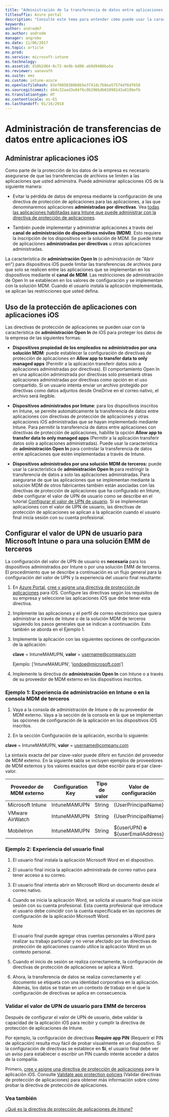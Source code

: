 ```yaml
---
title: "Administración de la transferencia de datos entre aplicaciones iOS"
titlesuffix: Azure portal
description: "Consulte este tema para entender cómo puede usar la característica Open In de iOS y las directivas de administración de aplicaciones móviles para administrar las transferencias de datos entre aplicaciones."
keywords: 
author: andredm7
ms.author: andredm
manager: angrobe
ms.date: 11/06/2017
ms.topic: article
ms.prod: 
ms.service: microsoft-intune
ms.technology: 
ms.assetid: d10b2d64-8c72-4e9b-bd06-ab9d9486ba5e
ms.reviewer: aanavath
ms.suite: ems
ms.custom: intune-azure
ms.openlocfilehash: 83ef0050380b8b5e3741dc7b8ea57574df6df658
ms.sourcegitcommit: d44c32aad3e84f6c0b296bdb010981d3a818befb
ms.translationtype: HT
ms.contentlocale: es-ES
ms.lasthandoff: 01/16/2018
---
```

# <a name="how-to-manage-data-transfer-between-ios-apps"></a>Administración de transferencias de datos entre aplicaciones iOS
## <a name="manage-ios-apps"></a>Administrar aplicaciones iOS
Como parte de la protección de los datos de la empresa es necesario asegurarse de que las transferencias de archivos se limiten a las aplicaciones que usted administra.  Puede administrar aplicaciones iOS de la siguiente manera:

-   Evitar la pérdida de datos de empresa mediante la configuración de una directiva de protección de aplicaciones para las aplicaciones, a las que denominaremos aplicaciones **administradas por directivas**. Vea [todas las aplicaciones habilitadas para Intune que puede administrar con la directiva de protección de aplicaciones](https://www.microsoft.com/cloud-platform/microsoft-intune-apps).

-   También puede implementar y administrar aplicaciones a través del **canal de administración de dispositivos móviles (MDM)**.  Esto requiere la inscripción de los dispositivos en la solución de MDM. Se puede tratar de aplicaciones **administradas por directivas** u otras aplicaciones administradas.

La característica de **administración Open In** (o administración de "Abrir en") para dispositivos iOS puede limitar las transferencias de archivos para que solo se realicen entre las aplicaciones que se implementan en los dispositivos mediante el **canal de MDM**. Las restricciones de administración de Open In se establecen en los valores de configuración y se implementan con la solución MDM.  Cuando el usuario instala la aplicación implementada, se aplican las restricciones que usted defina.

##  <a name="using-app-protection-with-ios-apps"></a>Uso de la protección de aplicaciones con aplicaciones iOS
Las directivas de protección de aplicaciones se pueden usar con la característica de **administración Open In** de iOS para proteger los datos de la empresa de las siguientes formas:

-   **Dispositivos propiedad de los empleados no administrados por una solución MDM**: puede establecer la configuración de directivas de protección de aplicaciones en **Allow app to transfer data to only managed apps** (Permitir a la aplicación transferir datos solo a aplicaciones administradas por directivas). El comportamiento Open In en una aplicación administrada por directivas solo presentará otras aplicaciones administradas por directivas como opción en el uso compartido. Si un usuario intenta enviar un archivo protegido por directivas como datos adjuntos desde OneDrive en el correo nativo, el archivo será ilegible.

-   **Dispositivos administrados por Intune**: para los dispositivos inscritos en Intune, se permite automáticamente la transferencia de datos entre aplicaciones con directivas de protección de aplicaciones y otras aplicaciones iOS administradas que se hayan implementado mediante Intune. Para permitir la transferencia de datos entre aplicaciones con directivas de protección de aplicaciones, habilite la opción **Allow app to transfer data to only managed apps** (Permitir a la aplicación transferir datos solo a aplicaciones administradas). Puede usar la característica de **administración Open In** para controlar la transferencia de datos entre aplicaciones que estén implementadas a través de Intune.   

-   **Dispositivos administrados por una solución MDM de terceros:** puede usar la característica de **administración Open In** para restringir la transferencia de datos a solo las aplicaciones administradas.
Para asegurarse de que las aplicaciones que se implementan mediante la solución MDM de otros fabricantes también están asociadas con las directivas de protección de aplicaciones que ha configurado en Intune, debe configurar el valor de UPN de usuario como se describe en el tutorial [Configurar el valor de UPN de usuario](#configure-user-upn-setting-for-third-party-emm).  Si se implementan aplicaciones con el valor de UPN de usuario, las directivas de protección de aplicaciones se aplican a la aplicación cuando el usuario final inicia sesión con su cuenta profesional.

## <a name="configure-user-upn-setting-for-microsoft-intune-or-third-party-emm"></a>Configurar el valor de UPN de usuario para Microsoft Intune o para una solución EMM de terceros
La configuración del valor de UPN de usuario es **necesaria** para los dispositivos administrados por Intune o por una solución EMM de terceros. El procedimiento que se describe a continuación es un flujo general para la configuración del valor de UPN y la experiencia del usuario final resultante:

1.  En [Azure Portal](https://portal.azure.com), [cree y asigne una directiva de protección de aplicaciones](app-protection-policies.md) para iOS. Configure las directivas según los requisitos de su empresa y seleccione las aplicaciones iOS que debe tener esta directiva.

2.  Implemente las aplicaciones y el perfil de correo electrónico que quiera administrar a través de Intune o de la solución MDM de terceros siguiendo los pasos generales que se indican a continuación. Esto también se aborda en el Ejemplo 1.

3.  Implemente la aplicación con las siguientes opciones de configuración de la aplicación:

      **clave** = IntuneMAMUPN, **valor** = <username@company.com>

      Ejemplo: [‘IntuneMAMUPN’, ‘jondoe@microsoft.com’]

4.  Implemente la directiva de **administración Open In**  con Intune o a través de su proveedor de MDM externo en los dispositivos inscritos.


### <a name="example-1-admin-experience-in-intune-or-third-party-mdm-console"></a>Ejemplo 1: Experiencia de administración en Intune o en la consola MDM de terceros

1. Vaya a la consola de administración de Intune o de su proveedor de MDM externo. Vaya a la sección de la consola en la que se implementan las opciones de configuración de la aplicación en los dispositivos iOS inscritos.

2. En la sección Configuración de la aplicación, escriba lo siguiente:

  **clave** = IntuneMAMUPN, **valor** = <username@company.com>

  La sintaxis exacta del par clave-valor puede diferir en función del proveedor de MDM externo. En la siguiente tabla se incluyen ejemplos de proveedores de MDM externos y los valores exactos que debe escribir para el par clave-valor.

|Proveedor de MDM externo| Configuration Key | Tipo de valor | Valor de configuración|
| ------- | ---- | ---- | ---- |
|Microsoft Intune| IntuneMAMUPN | String | {UserPrincipalName}|
|VMware AirWatch| IntuneMAMUPN | String | {UserPrincipalName}|
|MobileIron | IntuneMAMUPN | String | ${userUPN} **o** ${userEmailAddress} |


### <a name="example-2-end-user-experience"></a>Ejemplo 2: Experiencia del usuario final

1.  El usuario final instala la aplicación Microsoft Word en el dispositivo.

2.  El usuario final inicia la aplicación administrada de correo nativo para tener acceso a su correo.

3.  El usuario final intenta abrir en Microsoft Word un documento desde el correo nativo.

4.  Cuando se inicia la aplicación Word, se solicita al usuario final que inicie sesión con su cuenta profesional.  Esta cuenta profesional que introduce el usuario debe coincidir con la cuenta especificada en las opciones de configuración de la aplicación Microsoft Word.

    > [!NOTE]
    > El usuario final puede agregar otras cuentas personales a Word para realizar su trabajo particular y no verse afectado por las directivas de protección de aplicaciones cuando utilice la aplicación Word en un contexto personal.

5.  Cuando el inicio de sesión se realiza correctamente, la configuración de directivas de protección de aplicaciones se aplica a Word.

6.  Ahora, la transferencia de datos se realiza correctamente y el documento se etiqueta con una identidad corporativa en la aplicación. Además, los datos se tratan en un contexto de trabajo en el que la configuración de directivas se aplica en consecuencia.

### <a name="validate-user-upn-setting-for-third-party-emm"></a>Validar el valor de UPN de usuario para EMM de terceros

Después de configurar el valor de UPN de usuario, debe validar la capacidad de la aplicación iOS para recibir y cumplir la directiva de protección de aplicaciones de Intune.

Por ejemplo, la configuración de directivas **Require app PIN** (Requerir el PIN de aplicación) resulta muy fácil de probar visualmente en un dispositivo. Si la configuración de directivas se establece en **Sí**, el usuario final debe ver un aviso para establecer o escribir un PIN cuando intente acceder a datos de la compañía.

Primero, [cree y asigne una directiva de protección de aplicaciones](app-protection-policies.md) para la aplicación iOS. Consulte [Validate app protection policies](app-protection-policies-validate.md) (Validar directivas de protección de aplicaciones) para obtener más información sobre cómo probar la directiva de protección de aplicaciones.


### <a name="see-also"></a>Vea también
[¿Qué es la directiva de protección de aplicaciones de Intune?](app-protection-policy.md)

